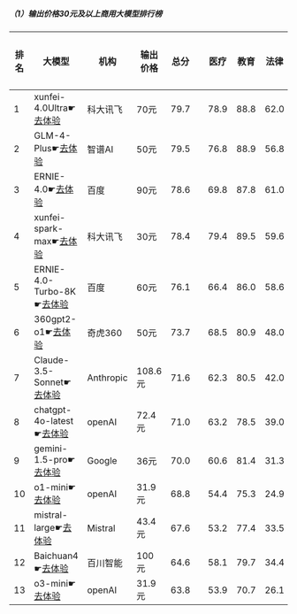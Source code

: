 ##### （1）输出价格30元及以上商用大模型排行榜
|排名|大模型|机构|输出价格|总分| |医疗|教育|法律|行政公务|推理与数学计算|语言与指令遵从|
|---|-----|---|-------|---|-|----|---|---|------|------------|------------------|
|1|xunfei-4.0Ultra☛[去体验](https://easyllm.site/static/modelcompare.html?type=proprietary)|科大讯飞|70元|79.7| |                    78.9|88.8|62.0|                    72.0|88.9|87.5|
|2|GLM-4-Plus☛[去体验](https://easyllm.site/static/modelcompare.html?type=proprietary)|智谱AI|50元|79.5| |                    76.8|88.9|56.8|                    76.7|89.1|88.8|
|3|ERNIE-4.0☛[去体验](https://easyllm.site/static/modelcompare.html?type=proprietary)|百度|90元|78.6| |                    69.8|87.8|61.0|                    76.0|88.2|89.0|
|4|xunfei-spark-max☛[去体验](https://easyllm.site/static/modelcompare.html?type=proprietary)|科大讯飞|30元|78.4| |                    79.4|89.5|59.6|                    70.4|86.0|85.3|
|5|ERNIE-4.0-Turbo-8K☛[去体验](https://easyllm.site/static/modelcompare.html?type=proprietary)|百度|60元|76.1| |                    66.4|86.0|58.6|                    71.7|84.3|89.4|
|6|360gpt2-o1☛[去体验](https://easyllm.site/static/modelcompare.html?type=proprietary)|奇虎360|50元|73.7| |                    68.5|80.9|48.0|                    70.5|89.0|85.3|
|7|Claude-3.5-Sonnet☛[去体验](https://easyllm.site/static/modelcompare.html?type=proprietary)|Anthropic|108.6元|71.6| |                    62.3|80.5|42.0|                    64.0|90.7|90.0|
|8|chatgpt-4o-latest☛[去体验](https://easyllm.site/static/modelcompare.html?type=proprietary)|openAI|72.4元|71.0| |                    63.2|78.5|39.0|                    64.0|92.7|88.4|
|9|gemini-1.5-pro☛[去体验](https://easyllm.site/static/modelcompare.html?type=proprietary)|Google|36元|70.0| |                    60.6|81.4|31.3|                    69.7|91.5|85.5|
|10|o1-mini☛[去体验](https://easyllm.site/static/modelcompare.html?type=proprietary)|openAI|31.9元|68.8| |                    54.4|75.3|24.9|                    77.1|92.7|88.2|
|11|mistral-large☛[去体验](https://easyllm.site/static/modelcompare.html?type=proprietary)|Mistral|43.4元|67.6| |                    53.2|77.4|33.5|                    66.5|90.2|85.0|
|12|Baichuan4☛[去体验](https://easyllm.site/static/modelcompare.html?type=proprietary)|百川智能|100元|64.6| |                    58.1|79.7|34.4|                    62.0|70.1|83.0|
|13|o3-mini☛[去体验](https://easyllm.site/static/modelcompare.html?type=proprietary)|openAI|31.9元|63.8| |                    53.9|70.7|26.1|                    62.2|87.0|82.8|
    

